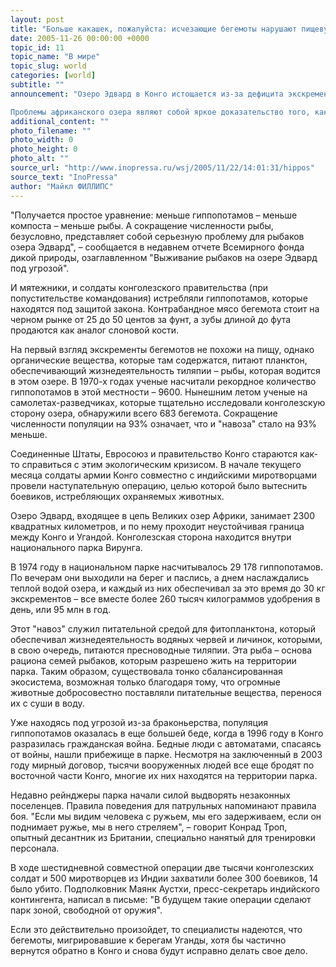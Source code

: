 ```yaml
---
layout: post
title: "Больше какашек, пожалуйста: исчезающие бегемоты нарушают пищевую цепь"
date: 2005-11-26 00:00:00 +0000
topic_id: 11
topic_name: "В мире"
topic_slug: world
categories: [world]
subtitle: ""
announcement: "Озеро Эдвард в Конго истощается из-за дефицита экскрементов бегемотов.

Проблемы африканского озера являют собой яркое доказательство того, как быстро люди – особенно голодные люди с автоматами, участвующие в жестокой гражданской войне в Конго, – могут нарушить хрупкий баланс в природе. В данном случае браконьерство уничтожило 3-тонных животных, экскременты которых представляют собой первое звено в жизненно важной пищевой цепи."
additional_content: ""
photo_filename: ""
photo_width: 0
photo_height: 0
photo_alt: ""
source_url: "http://www.inopressa.ru/wsj/2005/11/22/14:01:31/hippos"
source_text: "InoPressa"
author: "Майкл ФИЛЛИПС"
---
```

"Получается простое уравнение: меньше гиппопотамов – меньше компоста – меньше рыбы. А сокращение численности рыбы, безусловно, представляет собой серьезную проблему для рыбаков озера Эдвард", – сообщается в недавнем отчете Всемирного фонда дикой природы, озаглавленном "Выживание рыбаков на озере Эдвард под угрозой".

И мятежники, и солдаты конголезского правительства (при попустительстве командования) истребляли гиппопотамов, которые находятся под защитой закона. Контрабандное мясо бегемота стоит на черном рынке от 25 до 50 центов за фунт, а зубы длиной до фута продаются как аналог слоновой кости.

На первый взгляд экскременты бегемотов не похожи на пищу, однако органические вещества, которые там содержатся, питают планктон, обеспечивающий жизнедеятельность тиляпии – рыбы, которая водится в этом озере. В 1970-х годах ученые насчитали рекордное количество гиппопотамов в этой местности – 9600. Нынешним летом ученые на самолетах-разведчиках, которые тщательно исследовали конголезскую сторону озера, обнаружили всего 683 бегемота. Сокращение численности популяции на 93% означает, что и "навоза" стало на 93% меньше.

Соединенные Штаты, Евросоюз и правительство Конго стараются как-то справиться с этим экологическим кризисом. В начале текущего месяца солдаты армии Конго совместно с индийскими миротворцами провели наступательную операцию, целью которой было вытеснить боевиков, истребляющих охраняемых животных.

Озеро Эдвард, входящее в цепь Великих озер Африки, занимает 2300 квадратных километров, и по нему проходит неустойчивая граница между Конго и Угандой. Конголезская сторона находится внутри национального парка Вирунга.

В 1974 году в национальном парке насчитывалось 29 178 гиппопотамов. По вечерам они выходили на берег и паслись, а днем наслаждались теплой водой озера, и каждый из них обеспечивал за это время до 30 кг экскрементов – все вместе более 260 тысяч килограммов удобрения в день, или 95 млн в год.

Этот "навоз" служил питательной средой для фитопланктона, который обеспечивал жизнедеятельность водяных червей и личинок, которыми, в свою очередь, питаются пресноводные тиляпии. Эта рыба – основа рациона семей рыбаков, которым разрешено жить на территории парка. Таким образом, существовала тонко сбалансированная экосистема, возможная только благодаря тому, что огромные животные добросовестно поставляли питательные вещества, перенося их с суши в воду.

Уже находясь под угрозой из-за браконьерства, популяция гиппопотамов оказалась в еще большей беде, когда в 1996 году в Конго разразилась гражданская война. Бедные люди с автоматами, спасаясь от войны, нашли прибежище в парке. Несмотря на заключенный в 2003 году мирный договор, тысячи вооруженных людей все еще бродят по восточной части Конго, многие их них находятся на территории парка.

Недавно рейнджеры парка начали силой выдворять незаконных поселенцев. Правила поведения для патрульных напоминают правила боя. "Если мы видим человека с ружьем, мы его задерживаем, если он поднимает ружье, мы в него стреляем", – говорит Конрад Троп, опытный десантник из Британии, специально нанятый для тренировки персонала.

В ходе шестидневной совместной операции две тысячи конголезских солдат и 500 миротворцев из Индии захватили более 300 боевиков, 14 было убито. Подполковник Маянк Аустхи, пресс-секретарь индийского контингента, написал в письме: "В будущем такие операции сделают парк зоной, свободной от оружия".

Если это действительно произойдет, то специалисты надеются, что бегемоты, мигрировавшие к берегам Уганды, хотя бы частично вернутся обратно в Конго и снова будут исправно делать свое дело.

